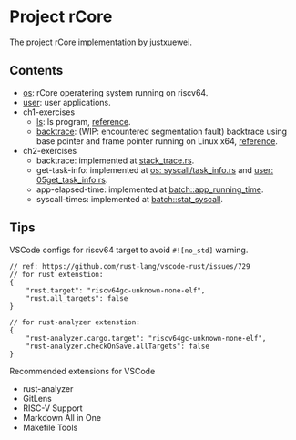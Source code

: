 # Project rCore

The project rCore implementation by justxuewei.

## Contents

- [os](./src/os): rCore operatering system running on riscv64.
- [user](./src/user): user applications.
- ch1-exercises
  - [ls](./src/ls): ls program, [reference](https://rcore-os.github.io/rCore-Tutorial-Book-v3/chapter1/7exercise.html).
  - [backtrace](./src/backtrace): (WIP: encountered segmentation fault) backtrace using base pointer and frame pointer running on Linux x64, [reference](https://rcore-os.github.io/rCore-Tutorial-Book-v3/chapter1/7exercise.html).
- ch2-exercises
  - backtrace: implemented at [stack_trace.rs](./src/os/src/stack_trace.rs).
  - get-task-info: implemented at [os: syscall/task_info.rs](./src/os/src/syscall/task_info.rs) and [user: 05get_task_info.rs](./src/user/src/bin/05get_task_info.rs).
  - app-elapsed-time: implemented at [batch::app_running_time](./src/os/src/batch.rs). 
  - syscall-times: implemented at [batch::stat_syscall](./src/os/src/batch.rs). 

## Tips

VSCode configs for riscv64 target to avoid `#![no_std]` warning.

```
// ref: https://github.com/rust-lang/vscode-rust/issues/729
// for rust extenstion:
{
    "rust.target": "riscv64gc-unknown-none-elf",
    "rust.all_targets": false
}

// for rust-analyzer extenstion:
{
    "rust-analyzer.cargo.target": "riscv64gc-unknown-none-elf",
    "rust-analyzer.checkOnSave.allTargets": false
}
```

Recommended extensions for VSCode

- rust-analyzer
- GitLens
- RISC-V Support
- Markdown All in One
- Makefile Tools
